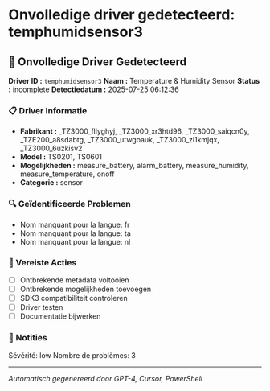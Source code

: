# Onvolledige driver gedetecteerd: temphumidsensor3

## 🚨 Onvolledige Driver Gedetecteerd

**Driver ID :** `temphumidsensor3`
**Naam :** Temperature & Humidity Sensor
**Status :** incomplete
**Detectiedatum :** 2025-07-25 06:12:36

### 📋 Driver Informatie
- **Fabrikant :** _TZ3000_fllyghyj, _TZ3000_xr3htd96, _TZ3000_saiqcn0y, _TZE200_a8sdabtg, _TZ3000_utwgoauk, _TZ3000_zl1kmjqx, _TZ3000_6uzkisv2
- **Model :** TS0201, TS0601
- **Mogelijkheden :** measure_battery, alarm_battery, measure_humidity, measure_temperature, onoff
- **Categorie :** sensor

### 🔍 Geïdentificeerde Problemen
- Nom manquant pour la langue: fr
- Nom manquant pour la langue: ta
- Nom manquant pour la langue: nl

### 🎯 Vereiste Acties
- [ ] Ontbrekende metadata voltooien
- [ ] Ontbrekende mogelijkheden toevoegen
- [ ] SDK3 compatibiliteit controleren
- [ ] Driver testen
- [ ] Documentatie bijwerken

### 📝 Notities
Sévérité: low
Nombre de problèmes: 3

---
*Automatisch gegenereerd door GPT-4, Cursor, PowerShell*

